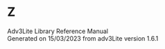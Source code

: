 ---
---
# Z

<div class="ftr">

Adv3Lite Library Reference Manual  
Generated on 15/03/2023 from adv3Lite version 1.6.1

</div>
